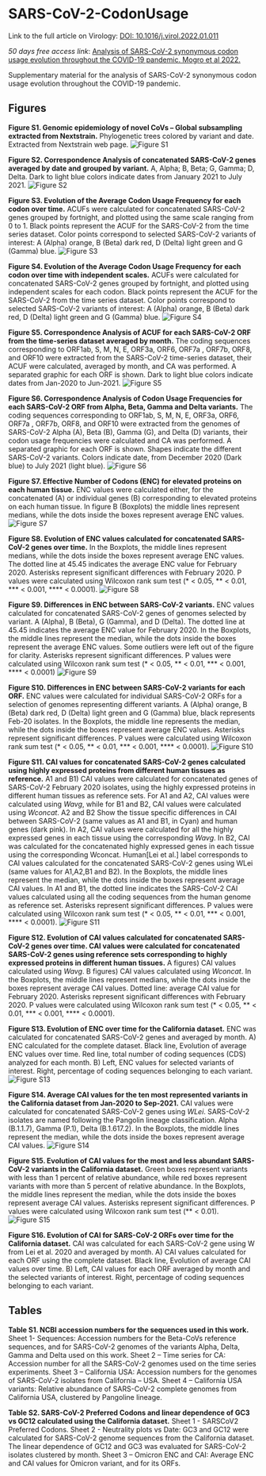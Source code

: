 # SARS-CoV-2-CodonUsage
Link to the full article on Virology: [DOI: 10.1016/j.virol.2022.01.011](https://doi.org/10.1016/j.virol.2022.01.011)

*50 days free access link*: [Analysis of SARS-CoV-2 synonymous codon usage evolution throughout the COVID-19 pandemic. Mogro et al  2022. ](https://authors.elsevier.com/a/1eXk-9j6whZWw)

Supplementary material for the analysis of SARS-CoV-2 synonymous codon usage evolution throughout the COVID-19 pandemic.

## Figures
**Figure S1. Genomic epidemiology of novel CoVs – Global subsampling extracted from Nextstrain.** Phylogenetic trees colored by variant and date. Extracted from Nextstrain web page. 
![Figure S1](FigS1.png)



**Figure S2. Correspondence Analysis of concatenated SARS-CoV-2 genes averaged by date and grouped by variant.** A, Alpha; B, Beta; G, Gamma; D, Delta. Dark to light blue colors indicate dates from January 2021 to July 2021.
![Figure S2](FigS2.png)


**Figure S3. Evolution of the Average Codon Usage Frequency for each codon over time.** ACUFs were calculated for concatenated SARS-CoV-2 genes grouped by fortnight, and plotted using the same scale ranging from 0 to 1. Black points represent the ACUF for the SARS-CoV-2 from the time series dataset. Color points correspond to selected SARS-CoV-2 variants of interest: A (Alpha) orange, B (Beta) dark red, D (Delta) light green and G (Gamma) blue.
![Figure S3](FigS3.png)


**Figure S4. Evolution of the Average Codon Usage Frequency for each codon over time with independent scales.** ACUFs were calculated for concatenated SARS-CoV-2 genes grouped by fortnight, and plotted using independent scales for each codon. Black points represent the ACUF for the SARS-CoV-2 from the time series dataset. Color points correspond to selected SARS-CoV-2 variants of interest: A (Alpha) orange, B (Beta) dark red, D (Delta) light green and G (Gamma) blue.
![Figure S4](FigS4.png)


**Figure S5. Correspondence Analysis of ACUF for each SARS-CoV-2 ORF from the time-series dataset averaged by month.** The coding sequences corresponding to ORF1ab, S, M, N, E, ORF3a, ORF6, ORF7a , ORF7b, ORF8, and ORF10 were extracted from the SARS-CoV-2 time-series dataset, their ACUF were calculated, averaged by month, and CA was performed. A separated graphic for each ORF is shown. Dark to light blue colors indicate dates from Jan-2020 to Jun-2021. 
![Figure S5](FigS5.png)


**Figure S6. Correspondence Analysis of Codon Usage Frequencies for each SARS-CoV-2 ORF from Alpha, Beta, Gamma and Delta variants.** The coding sequences corresponding to ORF1ab, S, M, N, E, ORF3a, ORF6, ORF7a , ORF7b, ORF8, and ORF10 were extracted from the genomes of SARS-CoV-2 Alpha (A), Beta (B), Gamma (G), and Delta (D) variants, their codon usage frequencies were calculated and CA was performed. A separated graphic for each ORF is shown. Shapes indicate the different SARS-CoV-2 variants. Colors indicate date, from December 2020 (Dark blue) to July 2021 (light blue).
![Figure S6](FigS6.png)


**Figure S7. Effective Number of Codons (ENC) for elevated proteins on each human tissue.** ENC values were calculated either, for the concatenated (A) or individual genes (B) corresponding to elevated proteins on each human tissue. In figure B (Boxplots) the middle lines represent medians, while the dots inside the boxes represent average ENC values.
![Figure S7](FigS7.png)


**Figure S8. Evolution of ENC values calculated for concatenated SARS-CoV-2 genes over time.** In the Boxplots, the middle lines represent medians, while the dots inside the boxes represent average ENC values. The dotted line at 45.45 indicates the average ENC value for February 2020. Asterisks represent significant differences with February 2020. P values were calculated using Wilcoxon rank sum test (\*  <  0.05, \** < 0.01, \*** < 0.001, \**** < 0.0001).
![Figure S8](FigS8.png)


**Figure S9. Differences in ENC between SARS-CoV-2 variants.** ENC values calculated for concatenated SARS-CoV-2 genes of genomes selected by variant. A (Alpha), B (Beta), G (Gamma), and D (Delta). The dotted line at 45.45 indicates the average ENC value for February 2020. In the Boxplots, the middle lines represent the median,  while the dots inside the boxes represent the average ENC values. Some outliers were left out of the figure for clarity. Asterisks represent significant differences. P values were calculated using Wilcoxon rank sum test (\*  <  0.05, \** < 0.01, \*** < 0.001, \**** < 0.0001) 
![Figure S9](FigS9.png)


**Figure S10. Differences in ENC between SARS-CoV-2 variants for each ORF.** ENC values were calculated for individual SARS-CoV-2 ORFs for a selection of genomes representing different variants. A (Alpha) orange, B (Beta) dark red, D (Delta) light green and G (Gamma) blue, black represents Feb-20 isolates. In the Boxplots, the middle line represents the median, while the dots inside the boxes represent average ENC values. Asterisks represent significant differences. P values were calculated using Wilcoxon rank sum test (\*  <  0.05, \** < 0.01, \*** < 0.001, \**** < 0.0001).
![Figure S10](FigS10.png)


**Figure S11. CAI values for concatenated SARS-CoV-2 genes calculated using highly expressed proteins from different human tissues as reference.** A1 and B1) CAI values were calculated for concatenated genes of SARS-CoV-2 February 2020 isolates, using the highly expressed proteins in different human tissues as reference sets. For A1 and A2, CAI values were calculated using *Wavg*, while for B1 and B2, CAI values were calculated using *Wconcat*. A2 and B2 Show the tissue specific differences in CAI between SARS-CoV-2 (same values as A1 and B1, in Cyan) and human genes (dark pink). In A2,  CAI values were calculated for all the highly expressed genes in each tissue using the corresponding *Wavg*. In B2, CAI was calculated for the concatenated highly expressed genes in each tissue using the corresponding Wconcat. Human\[Lei et al.] label corresponds to CAI values calculated for the concatenated SARS-CoV-2 genes using WLei (same values for A1,A2,B1 and B2). In the Boxplots, the middle lines represent the median, while the dots inside the boxes represent average CAI values. In A1 and B1, the dotted line indicates the SARS-CoV-2 CAI values calculated using all the coding sequences from the human genome as reference set. Asterisks represent significant differences.  P values were calculated using Wilcoxon rank sum test (\*  <  0.05, \** < 0.01, \*** < 0.001, \**** < 0.0001).
![Figure S11](FigS11.png)


**Figure S12.  Evolution of CAI values calculated for concatenated SARS-CoV-2 genes over time. CAI values were calculated for concatenated SARS-CoV-2 genes using reference sets corresponding to highly expressed proteins in different human tissues.** A figures) CAI values calculated using *Wavg*. B figures) CAI values calculated using *Wconcat*. In the Boxplots, the middle lines represent medians, while the dots inside the boxes represent average CAI values. Dotted line: average CAI value for February 2020. Asterisks represent significant differences with February 2020. P values were calculated using Wilcoxon rank sum test (\*  <  0.05, \** < 0.01, \*** < 0.001, \**** < 0.0001).


**Figure S13. Evolution of ENC over time for the California dataset.** ENC was calculated for concatenated SARS-CoV-2 genes and averaged by month. A) ENC calculated for the complete dataset. Black line, Evolution of average ENC values over time. Red line, total number of coding sequences (CDS) analyzed for each month. B) Left, ENC values for selected variants of interest. Right, percentage of coding sequences belonging to each variant.
![Figure S13](FigS13.png)


**Figure S14. Average CAI values for the ten most represented variants in the California dataset from Jan-2020 to Sep-2021.** CAI values were calculated for concatenated SARS-CoV-2 genes using *WLei*. SARS-CoV-2 isolates are named following the Pangolin lineage classification. Alpha (B.1.1.7), Gamma (P.1), Delta (B.1.617.2). In the Boxplots, the middle lines represent the median, while the dots inside the boxes represent average CAI values. 
![Figure S14](FigS14.png)


**Figure S15. Evolution of CAI values for the most and less abundant SARS-CoV-2 variants in the California dataset.** Green boxes represent variants with less than 1 percent of relative abundance, while red boxes represent variants with more than 5 percent of relative abundance. In the Boxplots, the middle lines represent the median, while the dots inside the boxes represent average CAI values. Asterisks represent significant differences. P values were calculated using Wilcoxon rank sum test (** < 0.01).
![Figure S15](FigS15.png)


**Figure S16. Evolution of CAI for SARS-CoV-2 ORFs over time for the California dataset.** CAI was calculated for each SARS-CoV-2 gene using W from Lei et al. 2020 and averaged by month. A) CAI values calculated for each ORF using the complete dataset. Black line, Evolution of average CAI values over time. B) Left, CAI values for each ORF averaged by month and the selected variants of interest. Right, percentage of coding sequences belonging to each variant.

## Tables
**Table S1. NCBI accession numbers for the sequences used in this work.** Sheet 1- Sequences: Accession numbers for the Beta-CoVs reference sequences, and for SARS-CoV-2 genomes of the variants Alpha, Delta, Gamma and Delta used on this work. Sheet 2 – Time series for CA: Accession number for all the SARS-CoV-2 genomes used on the time series experiments. Sheet 3 – California USA: Accession numbers for the genomes of SARS-CoV-2 isolates from California – USA. Sheet 4 – California USA variants: Relative abundance of SARS-CoV-2 complete genomes from California USA, clustered by Pangoline lineage.

**Table S2. SARS-CoV-2 Preferred Codons and linear dependence of GC3 vs GC12 calculated using the California dataset.** Sheet 1 - SARSCoV2 Preferred Codons. Sheet 2 - Neutrality plots vs Date: GC3 and GC12 were calculated for SARS-CoV-2 genome sequences from the California dataset. The linear dependence of GC12 and GC3 was evaluated for SARS-CoV-2 isolates clustered by month. Sheet 3 – Omicron ENC and CAI: Average ENC and CAI values for Omicron variant, and for its ORFs.
